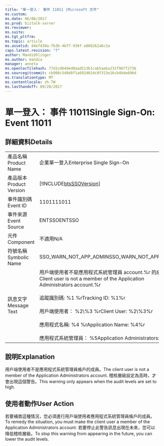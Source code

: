 ```yaml
---
title: "單一登入： 事件 11011 |Microsoft 文件"
ms.custom: 
ms.date: 06/08/2017
ms.prod: biztalk-server
ms.reviewer: 
ms.suite: 
ms.tgt_pltfrm: 
ms.topic: article
ms.assetid: d4ef430a-fb3b-4bf7-936f-a866262a6c3a
caps.latest.revision: "7"
author: MandiOhlinger
ms.author: mandia
manager: anneta
ms.openlocfilehash: 77d2cd649ed0aad513b1cab5aeba232f967f2736
ms.sourcegitcommit: cb908c540d8f1a692d01dc8f313e16cb4b4e696d
ms.translationtype: MT
ms.contentlocale: zh-TW
ms.lasthandoff: 09/20/2017
---
```

# <a name="single-sign-on-event-11011"></a><span data-ttu-id="53186-102">單一登入： 事件 11011</span><span class="sxs-lookup"><span data-stu-id="53186-102">Single Sign-On: Event 11011</span></span>
## <a name="details"></a><span data-ttu-id="53186-103">詳細資料</span><span class="sxs-lookup"><span data-stu-id="53186-103">Details</span></span>  
  
|||  
|-|-|  
|<span data-ttu-id="53186-104">產品名稱</span><span class="sxs-lookup"><span data-stu-id="53186-104">Product Name</span></span>|<span data-ttu-id="53186-105">企業單一登入</span><span class="sxs-lookup"><span data-stu-id="53186-105">Enterprise Single Sign-On</span></span>|  
|<span data-ttu-id="53186-106">產品版本</span><span class="sxs-lookup"><span data-stu-id="53186-106">Product Version</span></span>|[!INCLUDE[btsSSOVersion](../includes/btsssoversion-md.md)]|  
|<span data-ttu-id="53186-107">事件識別碼</span><span class="sxs-lookup"><span data-stu-id="53186-107">Event ID</span></span>|<span data-ttu-id="53186-108">11011</span><span class="sxs-lookup"><span data-stu-id="53186-108">11011</span></span>|  
|<span data-ttu-id="53186-109">事件來源</span><span class="sxs-lookup"><span data-stu-id="53186-109">Event Source</span></span>|<span data-ttu-id="53186-110">ENTSSO</span><span class="sxs-lookup"><span data-stu-id="53186-110">ENTSSO</span></span>|  
|<span data-ttu-id="53186-111">元件</span><span class="sxs-lookup"><span data-stu-id="53186-111">Component</span></span>|<span data-ttu-id="53186-112">不適用</span><span class="sxs-lookup"><span data-stu-id="53186-112">N/A</span></span>|  
|<span data-ttu-id="53186-113">符號名稱</span><span class="sxs-lookup"><span data-stu-id="53186-113">Symbolic Name</span></span>|<span data-ttu-id="53186-114">SSO_WARN_NOT_APP_ADMIN</span><span class="sxs-lookup"><span data-stu-id="53186-114">SSO_WARN_NOT_APP_ADMIN</span></span>|  
|<span data-ttu-id="53186-115">訊息文字</span><span class="sxs-lookup"><span data-stu-id="53186-115">Message Text</span></span>|<span data-ttu-id="53186-116">用戶端使用者不是應用程式系統管理員 account.%r 的成員</span><span class="sxs-lookup"><span data-stu-id="53186-116">Client user is not a member of the Application Administrators account.%r</span></span><br /><br /> <span data-ttu-id="53186-117">追蹤識別碼: %1 %r</span><span class="sxs-lookup"><span data-stu-id="53186-117">Tracking ID: %1%r</span></span><br /><br /> <span data-ttu-id="53186-118">用戶端使用者： %2\\%3 %r</span><span class="sxs-lookup"><span data-stu-id="53186-118">Client User: %2\\%3%r</span></span><br /><br /> <span data-ttu-id="53186-119">應用程式名稱: %4 %r</span><span class="sxs-lookup"><span data-stu-id="53186-119">Application Name: %4%r</span></span><br /><br /> <span data-ttu-id="53186-120">應用程式系統管理員： %5</span><span class="sxs-lookup"><span data-stu-id="53186-120">Application Administrators: %5</span></span>|  
  
## <a name="explanation"></a><span data-ttu-id="53186-121">說明</span><span class="sxs-lookup"><span data-stu-id="53186-121">Explanation</span></span>  
 <span data-ttu-id="53186-122">用戶端使用者不是應用程式系統管理員帳戶的成員。</span><span class="sxs-lookup"><span data-stu-id="53186-122">The client user is not a member of the Application Administrators account.</span></span> <span data-ttu-id="53186-123">稽核層級設定為高時，才會出現這個警告。</span><span class="sxs-lookup"><span data-stu-id="53186-123">This warning only appears when the audit levels are set to high.</span></span>  
  
## <a name="user-action"></a><span data-ttu-id="53186-124">使用者動作</span><span class="sxs-lookup"><span data-stu-id="53186-124">User Action</span></span>  
 <span data-ttu-id="53186-125">若要補救這種情況，您必須進行用戶端使用者應用程式系統管理員帳戶的成員。</span><span class="sxs-lookup"><span data-stu-id="53186-125">To remedy the situation, you must make the client user a member of the Application Administrators account.</span></span> <span data-ttu-id="53186-126">若要停止此警告訊息出現在未來，您可以降低稽核層級。</span><span class="sxs-lookup"><span data-stu-id="53186-126">To stop this warning from appearing in the future, you can lower the audit levels.</span></span>